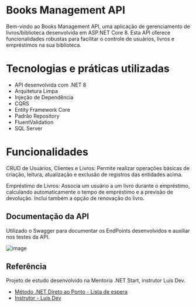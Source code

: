 # Books Management API

Bem-vindo ao Books Management API, uma aplicação de gerenciamento de livros/biblioteca desenvolvida em ASP.NET Core 8.
Esta API oferece funcionalidades robustas para facilitar o controle de usuários, livros e empréstimos na sua biblioteca.

# Tecnologias e práticas utilizadas

- API desenvolvida com .NET 8
- Arquitetura Limpa
- Injeção de Dependência
- CQRS
- Entity Framework Core
- Padrão Repository
- FluentValidation
- SQL Server

# Funcionalidades
CRUD de Usuários, Clientes e Livros:
Permite realizar operações básicas de criação, leitura, atualização e exclusão de registros das entidades acima.

Empréstimo de Livros:
Associa um usuário a um livro durante o empréstimo, calculando automaticamente o tempo de empréstimo e a previsão de devolução. Inclui também a opção de renovação do livro.

## Documentação da API

Utilizado o Swagger para documentar os EndPoints desenvolvidos e auxiliar nos testes da API.

![image](https://github.com/Mend1s/BookManagement.API/assets/61983373/356a8b3b-8217-492d-90fe-afc7d265c3dc)

## Referência

Projeto de estudo desenvolvido na Mentoria .NET Start, instrutor Luis Dev.
 - [Método .NET Direto ao Ponto - Lista de espera](https://lp.luisdev.com.br/lista-de-espera-metodo-net-direto-ao-ponto)
 - [Instrutor - Luis Dev](https://www.luisdev.com.br/)
